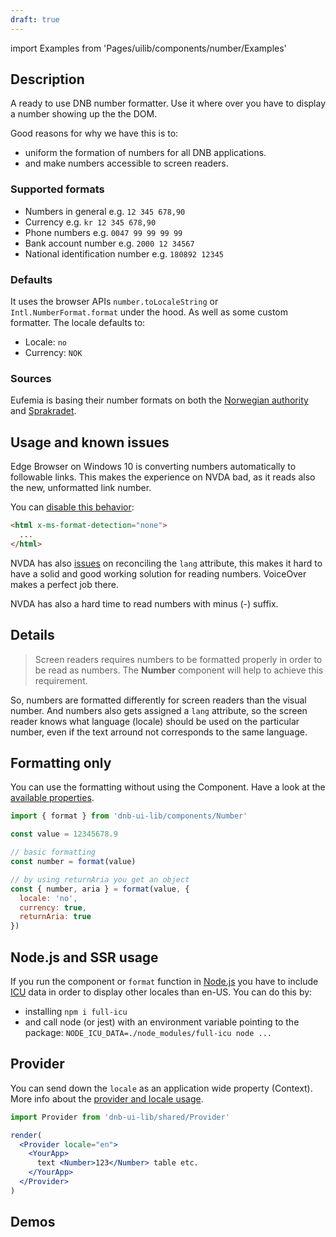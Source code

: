 ```yaml
---
draft: true
---
```


import Examples from 'Pages/uilib/components/number/Examples'

## Description

A ready to use DNB number formatter. Use it where over you have to display a number showing up the the DOM.

Good reasons for why we have this is to:

- uniform the formation of numbers for all DNB applications.
- and make numbers accessible to screen readers.

### Supported formats

- Numbers in general e.g. `12 345 678,90`
- Currency e.g. `kr 12 345 678,90`
- Phone numbers e.g. `0047 99 99 99 99`
- Bank account number e.g. `2000 12 34567`
- National identification number e.g. `180892 12345`

### Defaults

It uses the browser APIs `number.toLocaleString` or `Intl.NumberFormat.format` under the hood. As well as some custom formatter. The locale defaults to:

- Locale: `no`
- Currency: `NOK`

### Sources

Eufemia is basing their number formats on both the [Norwegian authority](https://lovdata.no/forskrift/2004-02-16-426/§16) and [Sprakradet](https://www.sprakradet.no/sprakhjelp/Skriveregler/Dato).

## Usage and known issues

Edge Browser on Windows 10 is converting numbers automatically to followable links. This makes the experience on NVDA bad, as it reads also the new, unformatted link number.

You can [disable this behavior](https://developer.mozilla.org/en-US/docs/Web/HTML/Global_attributes/x-ms-format-detection):

```html
<html x-ms-format-detection="none">
  ...
</html>
```

NVDA has also [issues](https://github.com/nvaccess/nvda/issues/8874) on reconciling the `lang` attribute, this makes it hard to have a solid and good working solution for reading numbers. VoiceOver makes a perfect job there.

NVDA has also a hard time to read numbers with minus (-) suffix.

## Details

> Screen readers requires numbers to be formatted properly in order to be read as numbers. The **Number** component will help to achieve this requirement.

So, numbers are formatted differently for screen readers than the visual number. And numbers also gets assigned a `lang` attribute, so the screen reader knows what language (locale) should be used on the particular number, even if the text arround not corresponds to the same language.

## Formatting only

You can use the formatting without using the Component. Have a look at the [available properties](/uilib/components/number#tab-properties).

```js
import { format } from 'dnb-ui-lib/components/Number'

const value = 12345678.9

// basic formatting
const number = format(value)

// by using returnAria you get an object
const { number, aria } = format(value, {
  locale: 'no',
  currency: true,
  returnAria: true
})
```

## Node.js and SSR usage

If you run the component or `format` function in [Node.js](https://nodejs.org) you have to include [ICU](https://nodejs.org/api/intl.html) data in order to display other locales than en-US. You can do this by:

- installing `npm i full-icu`
- and call node (or jest) with an environment variable pointing to the package: `NODE_ICU_DATA=./node_modules/full-icu node ...`

## Provider

You can send down the `locale` as an application wide property (Context). More info about the [provider and locale usage](/uilib/components/number/number-provider).

```jsx
import Provider from 'dnb-ui-lib/shared/Provider'

render(
  <Provider locale="en">
    <YourApp>
      text <Number>123</Number> table etc.
    </YourApp>
  </Provider>
)
```

## Demos

<Examples />
